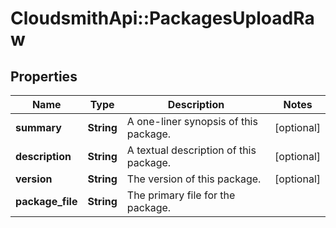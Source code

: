 # CloudsmithApi::PackagesUploadRaw

## Properties
Name | Type | Description | Notes
------------ | ------------- | ------------- | -------------
**summary** | **String** | A one-liner synopsis of this package. | [optional] 
**description** | **String** | A textual description of this package. | [optional] 
**version** | **String** | The version of this package. | [optional] 
**package_file** | **String** | The primary file for the package. | 


